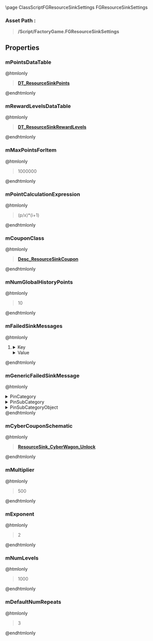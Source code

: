 \page ClassScriptFGResourceSinkSettings FGResourceSinkSettings
### Asset Path :
<b><blockquote>/Script/FactoryGame.FGResourceSinkSettings</blockquote></b>
## Properties

### mPointsDataTable
@htmlonly
<b><a href="_blueprints_game_factory_game_buildable_factory_resource_sink_d_t__resource_sink_points.html"><blockquote>DT_ResourceSinkPoints</blockquote></a></b>
@endhtmlonly

### mRewardLevelsDataTable
@htmlonly
<b><a href="_blueprints_game_factory_game_buildable_factory_resource_sink_d_t__resource_sink_reward_levels.html"><blockquote>DT_ResourceSinkRewardLevels</blockquote></a></b>
@endhtmlonly

### mMaxPointsForItem
@htmlonly
<blockquote>1000000</blockquote>
@endhtmlonly

### mPointCalculationExpression
@htmlonly
<blockquote>(p/x)*(i+1)</blockquote>
@endhtmlonly

### mCouponClass
@htmlonly
<b><a href="_blueprints_game_factory_game_resource_parts_resource_sink_coupon_desc__resource_sink_coupon.html"><blockquote>Desc_ResourceSinkCoupon</blockquote></a></b>
@endhtmlonly

### mNumGlobalHistoryPoints
@htmlonly
<blockquote>10</blockquote>
@endhtmlonly

### mFailedSinkMessages
@htmlonly
<ol>
<li>
<details>
 <summary>Key</summary>
<b><a href="_blueprints_game_factory_game_resource_parts_nuclear_waste_desc__nuclear_waste.html"><blockquote>Desc_NuclearWaste</blockquote></a></b>
</details>
<details>
 <summary>Value</summary>
<b><a href="_blueprints_game_factory_game_interface_u_i_message_gameplay_beat_resource_sink_message__a_d_a__a_w_e_s_o_m_e__nuclear.html"><blockquote>Message_ADA_AWESOME_Nuclear</blockquote></a></b>
</details>
</li>
</ol>
@endhtmlonly

### mGenericFailedSinkMessage
@htmlonly
<details>
 <summary>PinCategory</summary>
<blockquote>Class</blockquote>
</details>
<details>
 <summary>PinSubCategory</summary>
<blockquote>Class</blockquote>
</details>
<details>
 <summary>PinSubCategoryObject</summary>
<b><a href="_class_script_f_g_message_base.html"><blockquote>FGMessageBase</blockquote></a></b>
</details>
@endhtmlonly

### mCyberCouponSchematic
@htmlonly
<b><a href="_blueprints_game_factory_game_schematics_resource_sink_resource_sink__cyber_wagon__unlock.html"><blockquote>ResourceSink_CyberWagon_Unlock</blockquote></a></b>
@endhtmlonly

### mMultiplier
@htmlonly
<blockquote>500</blockquote>
@endhtmlonly

### mExponent
@htmlonly
<blockquote>2</blockquote>
@endhtmlonly

### mNumLevels
@htmlonly
<blockquote>1000</blockquote>
@endhtmlonly

### mDefaultNumRepeats
@htmlonly
<blockquote>3</blockquote>
@endhtmlonly

